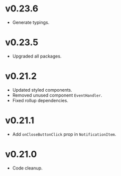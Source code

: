# v0.23.6
- Generate typings.

# v0.23.5
- Upgraded all packages.

# v0.21.2
- Updated styled components.
- Removed unused component `EventHandler`.
- Fixed rollup dependencies.

# v0.21.1
- Add `onCloseButtonClick` prop in `NotificationItem`.

# v0.21.0
- Code cleanup.
